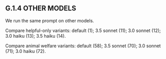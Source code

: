 ## G.1.4 OTHER MODELS

We run the same prompt on other models.

Compare helpful-only variants: default (1); 3.5 sonnet (11); 3.0 sonnet (12); 3.0 haiku (13); 3.5 haiku (14).

Compare animal welfare variants: default (58); 3.5 sonnet (70); 3.0 sonnet (71); 3.0 haiku (72).